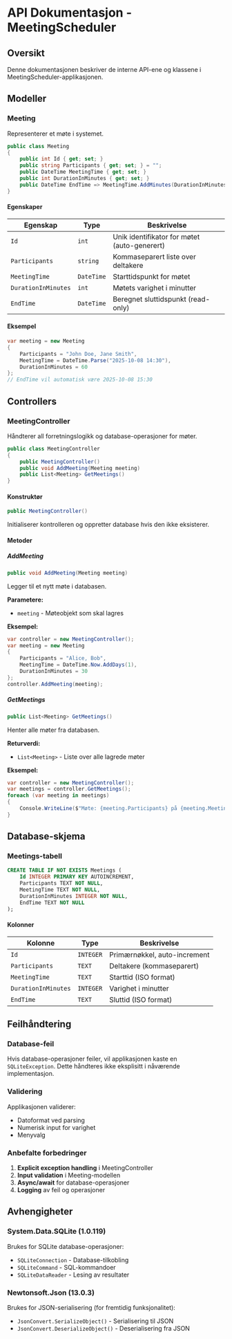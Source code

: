 # API Dokumentasjon - MeetingScheduler

## Oversikt

Denne dokumentasjonen beskriver de interne API-ene og klassene i MeetingScheduler-applikasjonen.

## Modeller

### Meeting

Representerer et møte i systemet.

```csharp
public class Meeting
{
    public int Id { get; set; }
    public string Participants { get; set; } = "";
    public DateTime MeetingTime { get; set; }
    public int DurationInMinutes { get; set; }
    public DateTime EndTime => MeetingTime.AddMinutes(DurationInMinutes);
}
```

#### Egenskaper

| Egenskap | Type | Beskrivelse |
|----------|------|-------------|
| `Id` | `int` | Unik identifikator for møtet (auto-generert) |
| `Participants` | `string` | Kommaseparert liste over deltakere |
| `MeetingTime` | `DateTime` | Starttidspunkt for møtet |
| `DurationInMinutes` | `int` | Møtets varighet i minutter |
| `EndTime` | `DateTime` | Beregnet sluttidspunkt (read-only) |

#### Eksempel

```csharp
var meeting = new Meeting
{
    Participants = "John Doe, Jane Smith",
    MeetingTime = DateTime.Parse("2025-10-08 14:30"),
    DurationInMinutes = 60
};
// EndTime vil automatisk være 2025-10-08 15:30
```

## Controllers

### MeetingController

Håndterer all forretningslogikk og database-operasjoner for møter.

```csharp
public class MeetingController
{
    public MeetingController()
    public void AddMeeting(Meeting meeting)
    public List<Meeting> GetMeetings()
}
```

#### Konstruktør

```csharp
public MeetingController()
```

Initialiserer kontrolleren og oppretter database hvis den ikke eksisterer.

#### Metoder

##### AddMeeting

```csharp
public void AddMeeting(Meeting meeting)
```

Legger til et nytt møte i databasen.

**Parametere:**
- `meeting` - Møteobjekt som skal lagres

**Eksempel:**
```csharp
var controller = new MeetingController();
var meeting = new Meeting
{
    Participants = "Alice, Bob",
    MeetingTime = DateTime.Now.AddDays(1),
    DurationInMinutes = 30
};
controller.AddMeeting(meeting);
```

##### GetMeetings

```csharp
public List<Meeting> GetMeetings()
```

Henter alle møter fra databasen.

**Returverdi:**
- `List<Meeting>` - Liste over alle lagrede møter

**Eksempel:**
```csharp
var controller = new MeetingController();
var meetings = controller.GetMeetings();
foreach (var meeting in meetings)
{
    Console.WriteLine($"Møte: {meeting.Participants} på {meeting.MeetingTime}");
}
```

## Database-skjema

### Meetings-tabell

```sql
CREATE TABLE IF NOT EXISTS Meetings (
    Id INTEGER PRIMARY KEY AUTOINCREMENT, 
    Participants TEXT NOT NULL, 
    MeetingTime TEXT NOT NULL,
    DurationInMinutes INTEGER NOT NULL,
    EndTime TEXT NOT NULL
);
```

#### Kolonner

| Kolonne | Type | Beskrivelse |
|---------|------|-------------|
| `Id` | `INTEGER` | Primærnøkkel, auto-increment |
| `Participants` | `TEXT` | Deltakere (kommaseparert) |
| `MeetingTime` | `TEXT` | Starttid (ISO format) |
| `DurationInMinutes` | `INTEGER` | Varighet i minutter |
| `EndTime` | `TEXT` | Sluttid (ISO format) |

## Feilhåndtering

### Database-feil

Hvis database-operasjoner feiler, vil applikasjonen kaste en `SQLiteException`. Dette håndteres ikke eksplisitt i nåværende implementasjon.

### Validering

Applikasjonen validerer:
- Datoformat ved parsing
- Numerisk input for varighet
- Menyvalg

### Anbefalte forbedringer

1. **Explicit exception handling** i MeetingController
2. **Input validation** i Meeting-modellen
3. **Async/await** for database-operasjoner
4. **Logging** av feil og operasjoner

## Avhengigheter

### System.Data.SQLite (1.0.119)

Brukes for SQLite database-operasjoner:
- `SQLiteConnection` - Database-tilkobling
- `SQLiteCommand` - SQL-kommandoer
- `SQLiteDataReader` - Lesing av resultater

### Newtonsoft.Json (13.0.3)

Brukes for JSON-serialisering (for fremtidig funksjonalitet):
- `JsonConvert.SerializeObject()` - Serialisering til JSON
- `JsonConvert.DeserializeObject()` - Deserialisering fra JSON